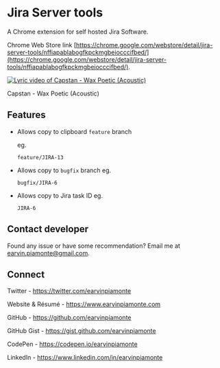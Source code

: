 # Jira Server tools

A Chrome extension for self hosted Jira Software.

Chrome Web Store link [https://chrome.google.com/webstore/detail/jira-server-tools/nffiapablabogfkpckmgbeiocccifbed/](https://chrome.google.com/webstore/detail/jira-server-tools/nffiapablabogfkpckmgbeiocccifbed/).

[![Lyric video of Capstan - Wax Poetic (Acoustic)](http://img.youtube.com/vi/zzLvkMfOJ8M/0.jpg)](http://www.youtube.com/watch?v=zzLvkMfOJ8M "Capstan - Wax Poetic (Acoustic)")

Capstan - Wax Poetic (Acoustic)

## Features

- Allows copy to clipboard `feature` branch

  eg.

  ```
  feature/JIRA-13
  ```

- Allows copy to `bugfix` branch
  eg.

  ```
  bugfix/JIRA-6
  ```

- Allows copy to Jira task ID
  eg.
  ```
  JIRA-6
  ```

## Contact developer

Found any issue or have some recommendation? Email me at [earvin.piamonte@gmail.com](mailto:earvin.piamonte@gmail.com).

## Connect

Twitter - https://twitter.com/earvinpiamonte

Website & Résumé - https://www.earvinpiamonte.com

GitHub - https://github.com/earvinpiamonte

GitHub Gist - https://gist.github.com/earvinpiamonte

CodePen - https://codepen.io/earvinpiamonte

LinkedIn - https://www.linkedin.com/in/earvinpiamonte
